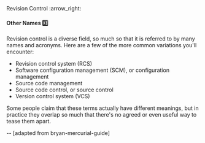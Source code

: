<link rel="stylesheet" href="{{baseUrl}}/css/textbook.css">

<div class="website-content">

<div id="path">Revision Control :arrow_right: </div>

<div id="title">

#### Other Names :three:

</div>

<div id="body">

Revision control is a diverse field, so much so that it is referred to by many names and acronyms. Here are a few of the more common variations you'll encounter:

* Revision control system (RCS)
* Software configuration management (SCM), or configuration management
* Source code management
* Source code control, or source control
* Version control system (VCS)

Some people claim that these terms actually have different meanings, but in practice they overlap so much that there's no agreed or even useful way to tease them apart.

-- [adapted from <trigger for="pop:bryan-mercurial-guide">bryan-mercurial-guide</trigger>]

<popover id="pop:bryan-mercurial-guide" title="bryan-mercurial-guide :mag:" placement="right">
  <div slot="content">
    <include src="../../common/references.md#bryan-mercurial-guide" />
  </div>
</popover>

</div>

<div id="extras">
<div>

<div id="extras">
<div>

</div>
